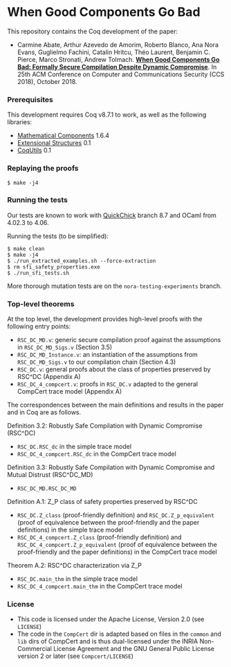 # When Good Components Go Bad #

This repository contains the Coq development of the paper:
- Carmine Abate, Arthur Azevedo de Amorim, Roberto Blanco, Ana Nora Evans,
  Guglielmo Fachini, Catalin Hritcu, Théo Laurent, Benjamin C. Pierce,
  Marco Stronati, Andrew Tolmach.
  **[When Good Components Go Bad: Formally Secure Compilation Despite
     Dynamic Compromise](https://arxiv.org/abs/1802.00588)**.
     In 25th ACM Conference on Computer and Communications Security
     (CCS 2018), October 2018.

### Prerequisites ###

This development requires Coq v8.7.1 to work, as well as the following libraries:
- [Mathematical Components](https://math-comp.github.io/math-comp/) 1.6.4
- [Extensional Structures](https://github.com/arthuraa/extructures) 0.1
- [CoqUtils](https://github.com/arthuraa/coq-utils/releases/tag/v0.1) 0.1

### Replaying the proofs ###

    $ make -j4

### Running the tests ###

Our tests are known to work with [QuickChick](https://github.com/QuickChick/QuickChick) branch 8.7
and OCaml from 4.02.3 to 4.06.

Running the tests (to be simplified):

    $ make clean
    $ make -j4
    $ ./run_extracted_examples.sh --force-extraction
    $ rm sfi_safety_properties.exe
    $ ./run_sfi_tests.sh

More thorough mutation tests are on the `nora-testing-experiments` branch.

### Top-level theorems ###

At the top level, the development provides high-level proofs with the following
entry points:
- `RSC_DC_MD.v`: generic secure compilation proof
  against the assumptions in `RSC_DC_MD_Sigs.v` (Section 3.5)
- `RSC_DC_MD_Instance.v`: an instantiation of the assumptions
  from `RSC_DC_MD_Sigs.v` to our compilation chain  (Section 4.3)
- `RSC_DC.v`: general proofs about the class of properties preserved
  by RSC^DC (Appendix A)
- `RSC_DC_4_compcert.v`: proofs in `RSC_DC.v` adapted to the general CompCert
  trace model (Appendix A)

The correspondences between the main definitions and results in the paper and
in Coq are as follows.

Definition 3.2: Robustly Safe Compilation with Dynamic Compromise (RSC^DC)
- `RSC_DC.RSC_dc` in the simple trace model
- `RSC_DC_4_compcert.RSC_dc` in the CompCert trace model

Definition 3.3: Robustly Safe Compilation with Dynamic Compromise and Mutual
Distrust (RSC^DC_MD)
- `RSC_DC_MD.RSC_DC_MD`

Definition A.1: Z_P class of safety properties preserved by RSC^DC
- `RSC_DC.Z_class` (proof-friendly definition)
  and `RSC_DC.Z_p_equivalent`
  (proof of equivalence between the proof-friendly and the paper definitions)
  in the simple trace model
- `RSC_DC_4_compcert.Z_class` (proof-friendly definition)
  and `RSC_DC_4_compcert.Z_p_equivalent`
  (proof of equivalence between the proof-friendly and the paper definitions)
  in the CompCert trace model

Theorem A.2: RSC^DC characterization via Z_P
- `RSC_DC.main_thm` in the simple trace model
- `RSC_DC_4_compcert.main_thm` in the CompCert trace model

### License ###
- This code is licensed under the Apache License, Version 2.0 (see `LICENSE`)
- The code in the `CompCert` dir is adapted based on files in the
  `common` and `lib` dirs of CompCert and is thus dual-licensed under
  the INRIA Non-Commercial License Agreement and the GNU General
  Public License version 2 or later (see `Compcert/LICENSE`)
